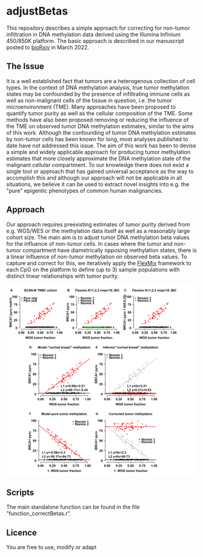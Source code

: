 # adjustBetas
This repository describes a simple approach for correcting for non-tumor infiltration in DNA methylation data derived using the Illumina Infinium 450/850K platform. The basic approach is described in our manuscript posted to [bioRxiv](https://doi.org/10.1101/2022.03.04.483052) in March 2022.

## The Issue
It is a well established fact that tumors are a heterogenous collection of cell types. In the context of DNA methylation analysis, true tumor methylation states may be confounded by the presence of infiltrating immune cells as well as non-malignant cells of the tissue in question, i.e. the tumor microenvironment (TME). Many approaches have been proposed to quantify tumor purity as well as the cellular composition of the TME. Some methods have also been proposed removing or reducing the influence of the TME on observed tumor DNA methylation estimates, similar to the aims of this work. Although the confounding of tumor DNA methylation estimates by non-tumor cells has been known for long, most analyses published to date have not addressed this issue. The aim of this work has been to devise a simple and widely applicable approach for producing tumor methylation estimates that more closely approximate the DNA methylation state of the malignant cellular compartment. To our knowledge there does not exist a single tool or approach that has gained universal acceptance as the way to accomplish this and although our approach will not be applicable in all situations, we believe it can be used to extract novel insights into e.g. the "pure" epigentic phenotypes of common human malignancies. 

## Approach
Our approach requires preexisting estimates of tumor purity derived from e.g. WGS/WES or the methylation data itself as well as a reasonably large cohort size. The main aim is to adjust tumor DNA methylation beta values for the influence of non-tumor cells. In cases where the tumor and non-tumor compartment have diametrically opposing methylation states, there is a linear influence of non-tumor methylation on observed beta values. To capture and correct for this, we iteratively apply the [FlexMix](https://cran.r-project.org/web/packages/flexmix) framework to each CpG on the platform to define (up to 3) sample populations with distinct linear relationships with tumor purity. 

![](images/Figure1.tiff?raw=true)

## Scripts 
The main standalone function can be found in the file "function_correctBetas.r". 

## Licence
You are free to use, modify or adapt